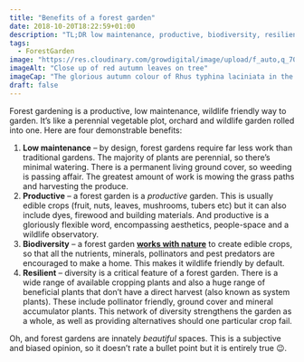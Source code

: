 ```yaml
---
title: "Benefits of a forest garden"
date: 2018-10-20T18:22:59+01:00
description: "TL;DR low maintenance, productive, biodiversity, resilient 🙂"
tags: 
  - ForestGarden
image: "https://res.cloudinary.com/growdigital/image/upload/f_auto,q_70,w_736/v1543873237/rhus-typhina-autumn-colour-31281175558.jpg"
imageAlt: "Close up of red autumn leaves on tree"
imageCap: "The glorious autumn colour of Rhus typhina laciniata in the forest garden"
draft: false
---
```


Forest gardening is a productive, low maintenance, wildlife friendly way to garden. It’s like a perennial vegetable plot, orchard and wildlife garden rolled into one. Here are four demonstrable benefits:

1. **Low maintenance** – by design, forest gardens require far less work than traditional gardens. The majority of plants are perennial, so there’s minimal watering. There is a permanent living ground cover, so weeding is passing affair. The greatest amount of work is mowing the grass paths and harvesting the produce.
2. **Productive** – a forest garden is a _productive_ garden. This is usually edible crops (fruit, nuts, leaves, mushrooms, tubers etc) but it can also include dyes, firewood and building materials. And productive is a gloriously flexible word, encompassing aesthetics, people-space and a wildlife observatory.
3. **Biodiversity** – a forest garden **[works with nature](https://www.agroforestry.co.uk/product/creating-a-forest-garden-2/)** to create edible crops, so that all the nutrients, minerals, pollinators and pest predators are encouraged to make a home. This makes it wildlife friendly by default. 
4. **Resilient** – diversity is a critical feature of a forest garden. There is a wide range of available cropping plants and also a huge range of beneficial plants that don’t have a direct harvest (also known as system plants). These include pollinator friendly, ground cover and mineral accumulator plants. This network of diversity strengthens the garden as a whole, as well as providing alternatives should one particular crop fail.

Oh, and forest gardens are innately _beautiful_ spaces. This is a subjective and biased opinion, so it doesn’t rate a bullet point but it is entirely true 😉.
